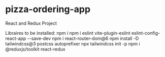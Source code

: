# pizza-ordering-app
React and Redux Project

Libraires to be installed:
npm i
npm i eslint vite-plugin-eslint eslint-config-react-app --save-dev
npm i react-router-dom@6
npm install -D tailwindcss@3 postcss autoprefixer
npx tailwindcss init -p
npm i @reduxjs/toolkit react-redux
